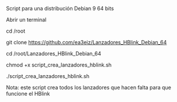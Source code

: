 Script para una distribución Debian 9 64 bits

Abrir un terminal

cd /root

git clone https://github.com/ea3eiz/Lanzadores_HBlink_Debian_64

cd /root/Lanzadores_HBlink_Debian_64

chmod +x script_crea_lanzadores_hblink.sh

./script_crea_lanzadores_hblink.sh

Nota:
     este script crea todos los lanzadores que hacen falta
     para que funcione el HBlink
